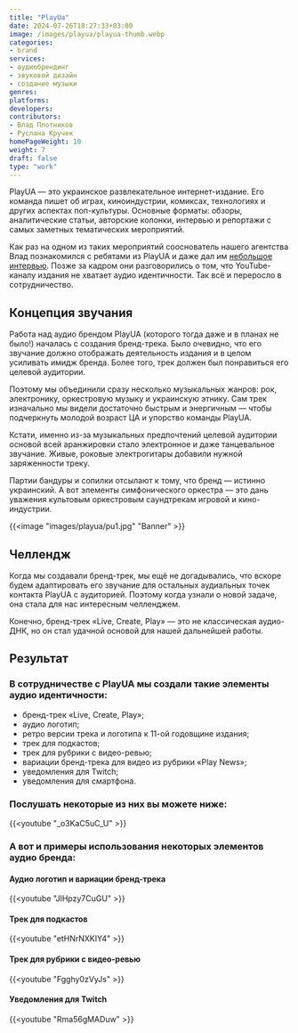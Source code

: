 ```yaml
---
title: "PlayUa"
date: 2024-07-26T18:27:33+03:00
image: /images/playua/playua-thumb.webp
categories:
- brand
services:
- аудиобрендинг
- звуковой дизайн
- создание музыки
genres:
platforms:
developers:
contributors:
- Влад Плотников
- Руслана Кручек
homePageWeight: 10
weight: 7
draft: false
type: "work"
---
```


PlayUA — это украинское развлекательное интернет-издание. Его команда пишет об играх, киноиндустрии, комиксах, технологиях и других аспектах поп-культуры. Основные форматы: обзоры, аналитические статьи, авторские колонки, интервью и репортажи с самых заметных тематических мероприятий.

Как раз на одном из таких мероприятий сооснователь нашего агентства Влад познакомился с ребятами из PlayUA и даже дал им [небольшое интервью](https://www.youtube.com/watch?v=bmJ4SsnLzW4&list=PL4Jc69rq8qm9YofHKywTNcl4er6IjpfZj). Позже за кадром они разговорились о том, что YouTube-каналу издания не хватает аудио идентичности. Так всё и переросло в сотрудничество.

## Концепция звучания

Работа над аудио брендом PlayUA (которого тогда даже и в планах не было!) началась с создания бренд-трека. Было очевидно, что его звучание должно отображать деятельность издания и в целом усиливать имидж бренда. Более того, трек должен был понравиться его целевой аудитории.

Поэтому мы объединили сразу несколько музыкальных жанров: рок, электронику, оркестровую музыку и украинскую этнику. Сам трек изначально мы видели достаточно быстрым и энергичным — чтобы подчеркнуть молодой возраст ЦА и упорство команды PlayUA.

Кстати, именно из-за музыкальных предпочтений целевой аудитории основой всей аранжировки стало электронное и даже танцевальное звучание. Живые, роковые электрогитары добавили нужной заряженности треку.

Партии бандуры и сопилки отсылают к тому, что бренд — истинно украинский. А вот элементы симфонического оркестра — это дань уважения культовым оркестровым саундтрекам игровой и кино-индустрии.

{{<image "images/playua/pu1.jpg" "Banner"  >}}

## Челлендж

Когда мы создавали бренд-трек, мы ещё не догадывались, что вскоре будем адаптировать его звучание для остальных аудиальных точек контакта PlayUA с аудиторией. Поэтому когда узнали о новой задаче, она стала для нас интересным челленджем.

Конечно, бренд-трек «Live, Create, Play» — это не классическая аудио-ДНК, но он стал удачной основой для нашей дальнейшей работы.

## Результат

### В сотрудничестве с PlayUA мы создали такие элементы аудио идентичности:

- бренд-трек «Live, Create, Play»;
- аудио логотип;
- ретро версии трека и логотипа к 11-ой годовщине издания;
- трек для подкастов;
- трек для рубрики с видео-ревью;
- вариации бренд-трека для видео из рубрики «Play News»;
- уведомления для Twitch;
- уведомления для смартфона.

### Послушать некоторые из них вы можете ниже:

{{<youtube "_o3KaC5uC_U" >}}

### А вот и примеры использования некоторых элементов аудио бренда:

#### Аудио логотип и вариации бренд-трека

{{<youtube "JIHpzy7CuGU" >}}

#### Трек для подкастов

{{<youtube "etHNrNXKIY4" >}}

#### Трек для рубрики с видео-ревью

{{<youtube "Fgghy0zVyJs" >}}

#### Уведомления для Twitch

{{<youtube "Rma56gMADuw" >}}